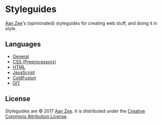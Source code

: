 # Styleguides
[Aan Zee](http://www.aanzee.nl)'s (opinionated) styleguides for creating web stuff, and doing it in style.

## Languages
- [General](general/README.md)
- [CSS (Preprocessors)](css/README.md)
- [HTML](html/README.md)
- [JavaScript](javascript/README.md)
- [ColdFusion](coldfusion/README.md)
- [GIT](git/README.md)

## License
Styleguides are © 2017 [Aan Zee](http://www.aanzee.nl). It is distributed under the [Creative Commons
Attribution License](http://creativecommons.org/licenses/by/3.0/).